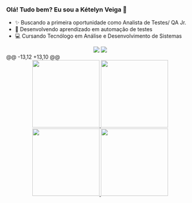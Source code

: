 ### Olá! Tudo bem? Eu sou a Kételyn Veiga 👋

- ✨ Buscando a primeira oportunidade como Analista de Testes/ QA Jr.
- 🌱 Desenvolvendo aprendizado em automação de testes
- 💻 Cursando Tecnólogo em Análise e Desenvolvimento de Sistemas

<div> 
<div align="center"> 
  <a href = "mailto:ketelynmveiga@gmail.com"><img src="https://img.shields.io/badge/-Gmail-%23333?style=for-the-badge&logo=gmail&logoColor=white" target="_blank"></a>
  <a href="https://www.linkedin.com/in/ketelynveiga" target="_blank"><img src="https://img.shields.io/badge/-LinkedIn-%230077B5?style=for-the-badge&logo=linkedin&logoColor=white" target="_blank"></a> 
</div>
@@ -13,12 +13,10 @@

<div align="center">
  <a href="https://github.com/ketelynveiga">
  <img height="180em" src="https://github-readme-stats.vercel.app/api?username=ketelynveiga&show_icons=true&theme=buefy&include_all_commits=true&count_private=true"/>
  <img height="180em" src="https://github-readme-stats.vercel.app/api/top-langs/?username=ketelynveiga&layout=compact&langs_count=7&theme=buefy"/>
  <img height="180em" src="https://github-readme-stats.vercel.app/api?username=ketelynveiga&show_icons=true&theme=react&include_all_commits=true&count_private=true"/>
  <img height="180em" src="https://github-readme-stats.vercel.app/api/top-langs/?username=ketelynveiga&layout=compact&langs_count=7&theme=react"/>
</div>

